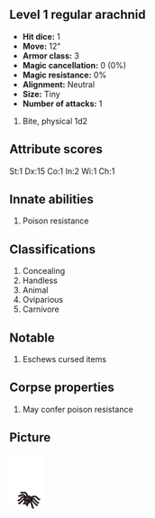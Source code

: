 ## Level 1 regular arachnid
- **Hit dice:** 1
- **Move:** 12"
- **Armor class:** 3
- **Magic cancellation:** 0 (0%)
- **Magic resistance:** 0%
- **Alignment:** Neutral
- **Size:** Tiny
- **Number of attacks:** 1
1. Bite, physical 1d2
## Attribute scores
St:1 Dx:15 Co:1 In:2 Wi:1 Ch:1
## Innate abilities
1. Poison resistance
## Classifications
1. Concealing
2. Handless
3. Animal
4. Oviparious
5. Carnivore
## Notable
1. Eschews cursed items
## Corpse properties
1. May confer poison resistance
## Picture
![Cave spider](https://github.com/hyvanmielenpelit/GnollHackTileSet/blob/main/Monsters/cave_spider/cave_spider.png)
